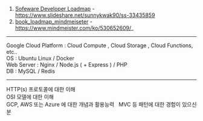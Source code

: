 1. [Sofeware Developer Loadmap](https://www.slideshare.net/sunnykwak90/ss-33435859) - https://www.slideshare.net/sunnykwak90/ss-33435859    
2. [book_loadmap_mindmeiseter](https://www.mindmeister.com/ko/530652609/_) - https://www.mindmeister.com/ko/530652609/_  
- - -

Google Cloud Platform : Cloud Compute , Cloud Storage , Cloud Functions, etc..  
OS : Ubuntu Linux / Docker  
Web Server : Nginx / Node.js ( + Express ) / PHP  
DB : MySQL / Redis  

- - -

HTTP(s) 프로토콜에 대한 이해  
OSI 모델에 대한 이해  
GCP, AWS 또는 Azure 에 대한 개념과 활용능력  
MVC 등 패턴에 대한 경험이 있으신 분  

